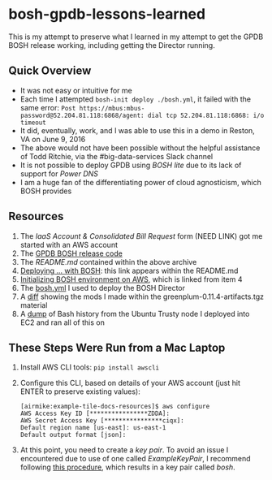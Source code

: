 # bosh-gpdb-lessons-learned

This is my attempt to preserve what I learned in my attempt to get the GPDB BOSH release
working, including getting the Director running.

## Quick Overview
- It was not easy or intuitive for me
- Each time I attempted `bosh-init deploy ./bosh.yml`, it failed with the same error: `Post https://mbus:mbus-password@52.204.81.118:6868/agent: dial tcp 52.204.81.118:6868: i/o timeout`
- It did, eventually, work, and I was able to use this in a demo in Reston, VA on June 9, 2016
- The above would not have been possible without the helpful assistance of Todd Ritchie, via
  the #big-data-services Slack channel
- It is not possible to deploy GPDB using _BOSH lite_ due to its lack of support for _Power DNS_
- I am a huge fan of the differentiating power of cloud agnosticism, which BOSH provides

## Resources
1. The _IaaS Account & Consolidated Bill Request_ form (NEED LINK) got me started with an AWS account
2. The [GPDB BOSH release code](https://s3.amazonaws.com/bds-ci/gpdb-bosh-release/greenplum-0.11.4-artifacts.tgz)
3. The _README.md_ contained within the above archive
4. [Deploying ... with BOSH](https://docs.pivotal.io/partners/deploying-with-bosh.html): this link appears within the README.md
5. [Initializing BOSH environment on AWS](http://bosh.io/docs/init-aws.html), which is linked from item 4
6. The [bosh.yml](./bosh.yml) I used to deploy the BOSH Director
7. A [diff](./mods_greenplum-0.11.4.txt) showing the mods I made within the greenplum-0.11.4-artifacts.tgz material
8. A [dump](./bash_history_bosh_cli_node.txt) of Bash history from the Ubuntu Trusty node I deployed into EC2 and ran all of this on

## These Steps Were Run from a Mac Laptop
1. Install AWS CLI tools: `pip install awscli`
1. Configure this CLI, based on details of your AWS account (just hit ENTER to preserve existing values):

    ```
    [airmike:example-tile-docs-resources]$ aws configure
    AWS Access Key ID [****************ZDDA]:
    AWS Secret Access Key [****************ciqx]:
    Default region name [us-east]: us-east-1
    Default output format [json]:
    ```

1. At this point, you need to create a _key pair_.  To avoid an issue I encountered due to use of one called _ExampleKeyPair_, I recommend following [this procedure](http://bosh.io/docs/init-aws.html#create-key-pair), which results in a key pair called _bosh_.


